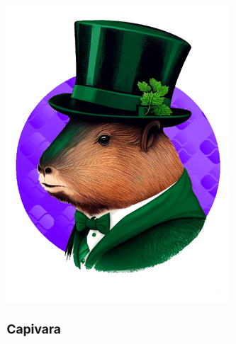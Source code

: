 <div align="center">
  <a href="https://capybara-teal.vercel.app"><img src="public/logo.png" alt="Capybara" /></a>
</div>

# Capivara
